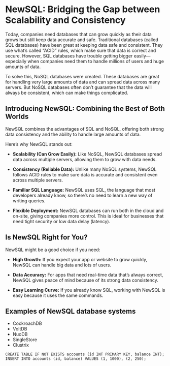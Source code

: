 # NewSQL: Bridging the Gap between Scalability and Consistency

Today, companies need databases that can grow quickly as their data grows but still keep data accurate and safe. Traditional databases (called SQL databases) have been great at keeping data safe and consistent. They use what’s called “ACID” rules, which make sure that data is correct and secure. However, SQL databases have trouble getting bigger easily—especially when companies need them to handle millions of users and huge amounts of data.

To solve this, NoSQL databases were created. These databases are great for handling very large amounts of data and can spread data across many servers. But NoSQL databases often don’t guarantee that the data will always be consistent, which can make things complicated.

## Introducing NewSQL: Combining the Best of Both Worlds

NewSQL combines the advantages of SQL and NoSQL, offering both strong data consistency and the ability to handle large amounts of data.

Here’s why NewSQL stands out:

- **Scalability (Can Grow Easily):** Like NoSQL, NewSQL databases spread data across multiple servers, allowing them to grow with data needs.
  
- **Consistency (Reliable Data):** Unlike many NoSQL systems, NewSQL follows ACID rules to make sure data is accurate and consistent even across multiple servers.
  
- **Familiar SQL Language:** NewSQL uses SQL, the language that most developers already know, so there’s no need to learn a new way of writing queries.
  
- **Flexible Deployment:** NewSQL databases can run both in the cloud and on-site, giving companies more control. This is ideal for businesses that need tight security or low data delay (latency).

## Is NewSQL Right for You?

NewSQL might be a good choice if you need:

- **High Growth:** If you expect your app or website to grow quickly, NewSQL can handle big data
and lots of users.

- **Data Accuracy:** For apps that need real-time data that’s always correct, NewSQL gives peace of
mind because of its strong data consistency.

- **Easy Learning Curve:** If you already know SQL, working with NewSQL is easy because it uses the
same commands.

## Examples of NewSQL database systems

- CockroachDB
- VoltDB
- NuoDB
- SingleStore
- Clustrix

```tsql
CREATE TABLE IF NOT EXISTS accounts (id INT PRIMARY KEY, balance INT);
INSERT INTO accounts (id, balance) VALUES (1, 1000), (2, 250);
```